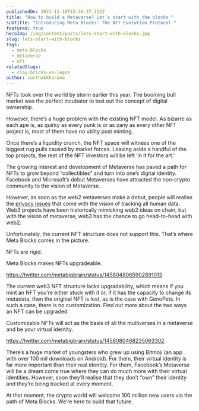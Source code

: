 ```yaml
---
publishedOn: 2021-11-10T15:36:37.222Z
title: "How to build a Metaverse? Let’s start with the blocks "
subTitle: "Introducing Meta Blocks: The NFT Evolution Protocol "
featured: true
heroImg: /img/content/posts/lets-start-with-blocks.jpg
slug: lets-start-with-blocks
tags:
  - meta-blocks
  - metaverse
  - nft
relatedSlugs:
  - clay-bricks-vs-legos
author: sarthakkhurana
---
```

NFTs took over the world by storm earlier this year. The booming bull market was the perfect incubator to test out the concept of digital ownership. 

However, there’s a huge problem with the existing NFT model. As bizarre as each ape is, as quirky as every punk is or as zany as every other NFT project is, most of them have no utility post minting. 

Once there’s a liquidity crunch, the NFT space will witness one of the biggest rug pulls caused by market forces. Leaving aside a handful of the top projects, the rest of the NFT investors will be left ‘in it for the art.’ 

The growing interest and development of Metaverse has paved a path for NFTs to grow beyond “collectibles” and turn into one’s digital identity. Facebook and Microsoft’s debut Metaverses have attracted the non-crypto community to the vision of Metaverse. 

However, as soon as the web2 wetaverses make a debut, people will realise the [privacy issues](https://www.vice.com/en/article/88g9vv/zuckerbergs-meta-endgame-is-monetizing-all-human-behavior) that come with the vision of tracking all human data. Web3 projects have been historically mimicking web2 ideas on chain, but with the vision of metaverse, web3 has the chance to go head-to-head with web2. 

Unfortunately, the current NFT structure does not support this. That’s where Meta Blocks comes in the picture. 

NFTs are rigid. 

Meta Blocks makes NFTs upgradeable. 

https://twitter.com/metabigbrain/status/1458048065902891013

The current web3 NFT structure lacks upgradability, which means if you mint an NFT you’re either stuck with it or, if it has the capacity to change its metadata, then the original NFT is lost, as is the case with GenoPets. In such a case, there is no customization. Find out more about the two ways an NFT can be upgraded. 

Customizable NFTs will act as the basis of all the multiverses in a metaverse and be your virtual identity. 

https://twitter.com/metabigbrain/status/1458080468235063302

There’s a huge market of youngsters who grew up using Bitmoji (an app with over 100 mil downloads on Android). For them, their virtual identity is far more important than their real identity. For them, Facebook’s Metaverse will be a dream come true where they can do much more with their virtual identities. However, soon they’ll realise that they don’t “own” their identity and they’re being tracked at every moment. 

At that moment, the crypto world will welcome 100 million new users via the path of Meta Blocks. We’re here to build that future. 






